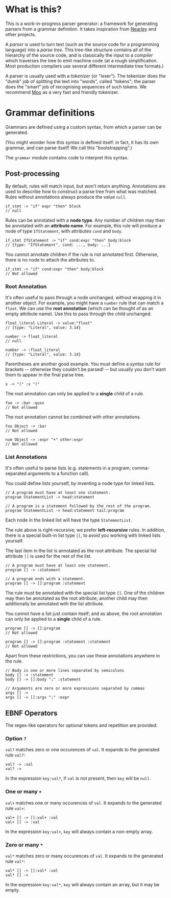 
# What is this?

This is a work-in-progress parser generator: a framework for generating parsers from a grammar definition. It takes inspiration from [Nearley](https://github.com/kach/nearley) and other projects.

A _parser_ is used to turn text (such as the source code for a programming language) into a _parse tree_. This tree-like structure contains all of the hierarchy of the source code, and is classically the input to a _compiler_ which traverses the tree to emit machine code (at a rough simplification. Most production compilers use several different intermediate tree formats.)

A parser is usually used with a _tokenizer_ (or "lexer"). The tokenizer does the "dumb" job of splitting the text into "words", called "tokens"; the parser does the "smart" job of recognising sequences of such tokens. We recommend [Moo](https://github.com/no-context/moo) as a very fast and friendly tokenizer.


# Grammar definitions

Grammars are defined using a custom syntax, from which a parser can be generated.

(You might wonder how this syntax is defined itself: in fact, it has its own grammar, and can parse itself! We call this "bootstrapping".)

The `grammar` module contains code to interpret this syntax.


## Post-processing

By default, rules will match input, but won't return anything. Annotations are used to describe how to construct a parse tree from what was matched. Rules without annotations always produce the value `null`.
    
    if_stmt -> "if" expr "then" block
    // null

Rules can be annotated with a **node type**. Any number of children may then be annotated with an **attribute name**. For example, this rule will produce a node of type `IfStatement`, with attributes `cond` and `body`.

    if_stmt IfStatement -> "if" cond:expr "then" body:block
    // {type: "IfStatement", cond: ..., body: ...}

You cannot annotate children if the rule is not annotated first. Otherwise, there is no node to attach the attributes to.

    if_stmt -> "if" cond:expr "then" body:block
    // Not allowed


### Root Annotation

It's often useful to pass through a node unchanged, without wrapping it in another object. For example, you might have a `number` rule that can match a `float`. We can use the **root annotation** (which can be thought of as an empty attribute name). Use this to pass through the child unchanged.

    float_literal Literal -> value:"float"
    // {type: "Literal", value: 3.14}

    number -> float_literal
    // null

    number -> :float_literal
    // {type: "Literal", value: 3.14}

Parentheses are another good example. You must define a _syntax_ rule for brackets -- otherwise they couldn't be parsed! -- but usually you don't want them to appear in the final parse tree.

    x -> "(" :x ")"

The root annotation can only be applied to a **single** child of a rule.

    foo -> :bar :quxx
    // Not allowed

The root annotation cannot be combined with other annotations.

    foo Object -> :bar
    // Not allowed

    num Object -> :expr "+" other:expr
    // Not allowed


### List Annotations

It's often useful to parse lists (e.g. statements in a program; comma-separated arguments to a function call).

You could define lists yourself, by inventing a node type for linked lists.

    // A program must have at least one statement.
    program StatementList -> head:statement

    // A program is a statement followed by the rest of the program.
    program StatementList -> head:statement tail:program

Each node in the linked list will have the type `StatementList`.

The rule above is right-recursive; we prefer **left-recursive** rules. In addition, there is a special built-in list type `[]`, to avoid you working with linked lists yourself.

The last item in the list is annotated as the root attribute. The special list attribute `[]` is used for the rest of the list.

    // A program must have at least one statement.
    program [] -> :statement

    // A program ends with a statement.
    program [] -> []:program :statement

The rule must be annotated with the special list type `[]`. One of the children may then be annotated as the root attribute; another child may then additionally be annotated with the list attribute.

You cannot have a list just contain itself; and as above, the root annotation can only be applied to a **single** child of a rule.

    program [] -> []:program
    // Not allowed

    program [] -> []:program :statement :statement
    // Not allowed

Apart from these restrictions, you can use these annotations anywhere in the rule.

    // Body is one or more lines separated by semicolons
    body [] -> :statement
    body [] -> []:body ";" :statement

    // Arguments are zero or more expressions separated by commas
    args [] -> 
    args [] -> []:args ";" :expr


## EBNF Operators

The regex-like operators for optional tokens and repetition are provided:


### Option `?`

`val?` matches zero or one occurences of `val`. It expands to the generated rule `val?`:

    val? -> :val
    val? ->

In the expression `key:val?`, if `val` is not present, then `key` will be `null`.


### One or many `+`

`val+` matches one or many occurences of `val`. It expands to the generated rule `val+`:

    val+ [] -> []:val+ :val
    val+ [] -> :val

In the expression `key:val+`, `key` will always contain a non-empty array.

### Zero or many `*`

`val*` matches zero or many occurences of `val`. It expands to the generated rule `val*`:

    val* [] -> []:val* :val
    val* [] ->

In the expression `key:val*`, `key` will always contain an array, but it may be empty.

